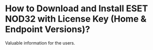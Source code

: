 # How to Download and Install ESET NOD32 with License Key (Home & Endpoint Versions)?

Valuable information for the users.


